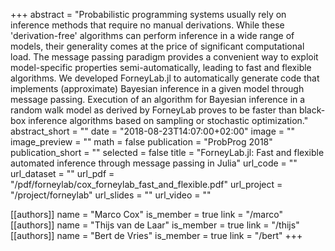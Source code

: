 +++
abstract = "Probabilistic programming systems usually rely on inference methods that require no manual derivations. While these 'derivation-free' algorithms can perform inference in a wide range of models, their generality comes at the price of significant computational load. The message passing paradigm provides a convenient way to exploit model-specific properties semi-automatically, leading to fast and flexible algorithms. We developed ForneyLab.jl to automatically generate code that implements (approximate) Bayesian inference in a given model through message passing. Execution of an algorithm for Bayesian inference in a random walk model as derived by ForneyLab proves to be faster than black-box inference algorithms based on sampling or stochastic optimization."
abstract_short = ""
date = "2018-08-23T14:07:00+02:00"
image = ""
image_preview = ""
math = false
publication = "ProbProg 2018"
publication_short = ""
selected = false
title = "ForneyLab.jl: Fast and flexible automated inference through message passing in Julia"
url_code = ""
url_dataset = ""
url_pdf = "/pdf/forneylab/cox_forneylab_fast_and_flexible.pdf"
url_project = "/project/forneylab"
url_slides = ""
url_video = ""

[[authors]]
    name = "Marco Cox"
    is_member = true
    link = "/marco"
[[authors]]
    name = "Thijs van de Laar"
    is_member = true
    link = "/thijs"
[[authors]]
    name = "Bert de Vries"
    is_member = true
    link = "/bert"
+++